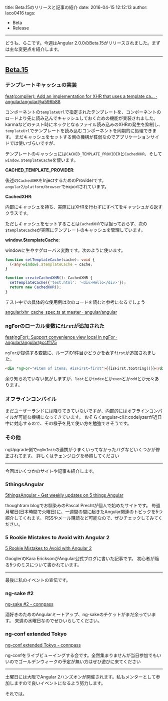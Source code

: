title: Beta.15のリリースと記事の紹介
date: 2016-04-15 12:12:13
author: laco0416
tags:
- Beta
- Release

---

どうも、らこです。今週はAngular 2.0.0のBeta.15がリリースされました。まずは主な変更点を紹介します。

---

## [Beta.15](https://github.com/angular/angular/blob/master/CHANGELOG.md#200-beta15-2016-04-13)

### テンプレートキャッシュの実装
[feat(compiler): Add an implementation for XHR that uses a template ca… · angular/angular@a596b88](https://github.com/angular/angular/commit/a596b88)

コンポーネントの`templateUrl`で指定されたテンプレートを、コンポーネントのロードより先に読み込んでキャッシュしておくための機能が実装されました。
karmaなどのテスト時にネックとなるファイル読み込みのXHRの発生を抑制し、`templateUrl`でテンプレートを読み込むコンポーネントを同期的に処理できます。
まだキャッシュをセットする側の機構が貧弱なのでアプリケーションサイドでは使いづらいですが、

テンプレートのキャッシュには`CACHED_TEMPLATE_PROVIDER`と`CachedXHR`、そして`window.$templateCache`を使います。

**CACHED_TEMPLATE_PROVIDER**:

後述の`CachedXHR`をInjectするためのProviderです。 `angular2/platform/browser`でexportされています。

**CachedXHR**:

内部にキャッシュを持ち、実際にはXHRを行わずにすべてをキャッシュから返すクラスです。

ただしキャッシュをセットすることは`CachedXHR`では担っておらず、次の`$templateCache`が実際にテンプレートのキャッシュを管理しています。

**window.$templateCache**:

windowに生やすグローバス変数です。次のように使います。

```ts
function setTemplateCache(cache): void {
  (<any>window).$templateCache = cache;
}

function createCachedXHR(): CachedXHR {
  setTemplateCache({'test.html': '<div>Hello</div>'});
  return new CachedXHR();
}
```

テスト中での具体的な使用例は次のコードを読むと参考になるでしょう

[angular/xhr_cache_spec.ts at master · angular/angular](https://github.com/angular/angular/blob/master/modules/angular2/test/platform/browser/xhr_cache_spec.ts)

### ngForのローカル変数に`first`が追加された

[feat(ngFor): Support convenience view local in ngFor · angular/angular@ccff175](https://github.com/angular/angular/commit/ccff175)

`ngFor`が提供する変数に、ループの1件目かどうかを表す`first`が追加されました。

```html
<div *ngFor="#item of items; #isFirst=first">{{isFirst.toString()}}</div>
```

余り知られていない気がしますが、`last`とか`index`とか`even`とか`odd`とか元々あります。

### オフラインコンパイル
まだユーザーランドには降りてきていないですが、内部的にはオフラインコンパイルが可能な機構になってきています。
おそらくangular-cliとcodelyzerが近日中に対応するので、その様子を見て使い方を勉強できそうです。


### その他
ngUpgrade側で`ngOnInit`の連携がうまくいってなかったバグなどいくつかが修正されてます。
詳しくはチェンジログを参照してください

----

今回はいくつかのサイトや記事も紹介します。

### 5thingsAngular
[5thingsAngular - Get weekly updates on 5 things Angular](http://5thingsangular.github.io/)

thoughtram blogでお馴染みのPascal Prechtが個人で始めたサイトです。
毎週月曜日(日本時間で火曜日)に、一週間の間に起きたAngular関連のトピックを5つ紹介してくれます。
RSSやメール購読など可能なので、ぜひチェックしてみてください。

### 5 Rookie Mistakes to Avoid with Angular 2
[5 Rookie Mistakes to Avoid with Angular 2](http://angularjs.blogspot.jp/2016/04/5-rookie-mistakes-to-avoid-with-angular.html)

GooglerのKara EricksonがAngular公式ブログに書いた記事です。
初心者が陥る5つのミスについて書かれています。

--- 

最後に私のイベントの宣伝です。

### ng-sake #2
[ng-sake #2 - connpass](http://ng-sake.connpass.com/event/29591/)

酒好きのためのAngularミートアップ、ng-sakeのチケットがまだ余っています。
来週の水曜日なのでぜひいらしてください。

### ng-conf extended Tokyo
[ng-conf extended Tokyo - connpass](http://connpass.com/event/29136/)

ng-confをライブビューイングする会です。全然集まりませんが当日参加でもいいのでゴールデンウィークの予定が無い方はぜひ遊びに来てください

---

土曜日には大阪でAngular 2ハンズオンが開催されます。私もメンターとして参加しますので良いイベントになるよう努力します。

それでは。




